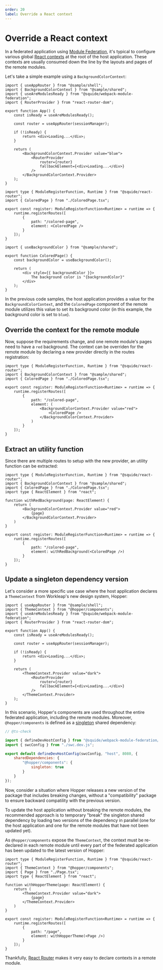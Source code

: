 ```yaml
---
order: 20
label: Override a React context
---
```


# Override a React context

In a federated application using [Module Federation](https://webpack.js.org/concepts/module-federation/), it's typical to configure various global [React contexts](https://legacy.reactjs.org/docs/context.html) at the root of the host application. These contexts are usually consumed down the line by the layouts and pages of the remote modules.

Let's take a simple example using a `BackgroundColorContext`:

```tsx !#16-21 host/src/App.tsx
import { useAppRouter } from "@sample/shell";
import { BackgroundColorContext } from "@sample/shared";
import { useAreModulesReady } from "@squide/webpack-module-federation";
import { RouterProvider } from "react-router-dom";

export function App() {
    const isReady = useAreModulesReady();

    const router = useAppRouter(sessionManager);

    if (!isReady) {
        return <div>Loading...</div>;
    }

    return (
        <BackgroundColorContext.Provider value="blue">
            <RouterProvider
                router={router}
                fallbackElement={<div>Loading...</div>}
            />
        </BackgroundColorContext.Provider>
    );
}
```

```tsx !#8 remote-module/src/register.tsx
import type { ModuleRegisterFunction, Runtime } from "@squide/react-router";
import { ColoredPage } from "./ColoredPage.tsx";

export const register: ModuleRegisterFunction<Runtime> = runtime => {
    runtime.registerRoutes([
        {
            path: "/colored-page",
            element: <ColoredPage />
        }
    ]);
}
```

```tsx !#4 remote-module/src/ColoredPage.tsx
import { useBackgroundColor } from "@sample/shared";

export function ColoredPage() {
    const backgroundColor = useBackgroundColor();

    return (
        <div style={{ backgroundColor }}>
            The background color is "{backgroundColor}"
        </div>
    );
}
```

In the previous code samples, the host application provides a value for the `BackgroundColorContext`, and the `ColoredPage` component of the remote module utilizes this value to set its background color (in this example, the background color is set to `blue`).

## Override the context for the remote module

Now, suppose the requirements change, and one remote module's pages need to have a `red` background. The context can be overriden for the remote module by declaring a new provider directly in the routes registration:

```tsx !#10-12 remote-module/src/register.tsx
import type { ModuleRegisterFunction, Runtime } from "@squide/react-router";
import { BackgroundColorContext } from "@sample/shared";
import { ColoredPage } from "./ColoredPage.tsx";

export const register: ModuleRegisterFunction<Runtime> = runtime => {
    runtime.registerRoutes([
        {
            path: "/colored-page",
            element: (
                <BackgroundColorContext.Provider value="red">
                    <ColoredPage />
                </BackgroundColorContext.Provider>
            )
        }
    ]);
}
```

## Extract an utility function

Since there are multiple routes to setup with the new provider, an utility function can be extracted:

```tsx !#6-12,18 remote-module/src/register.tsx
import type { ModuleRegisterFunction, Runtime } from "@squide/react-router";
import { BackgroundColorContext } from "@sample/shared";
import { ColoredPage } from "./ColoredPage.tsx";
import type { ReactElement } from "react";

function withRedBackground(page: ReactElement) {
    return (
        <BackgroundColorContext.Provider value="red">
            {page}
        </BackgroundColorContext.Provider>
    )
}

export const register: ModuleRegisterFunction<Runtime> = runtime => {
    runtime.registerRoutes([
        {
            path: "/colored-page",
            element: withRedBackground(<ColoredPage />)
        }
    ]);
}
```

## Update a singleton dependency version

Let's consider a more specific use case where the host application declares a `ThemeContext` from Workleap's new design system, Hopper:

```tsx !#16-21 host/src/App.tsx
import { useAppRouter } from "@sample/shell";
import { ThemeContext } from "@hopper/components";
import { useAreModulesReady } from "@squide/webpack-module-federation";
import { RouterProvider } from "react-router-dom";

export function App() {
    const isReady = useAreModulesReady();

    const router = useAppRouter(sessionManager);

    if (!isReady) {
        return <div>Loading...</div>;
    }

    return (
        <ThemeContext.Provider value="dark">
            <RouterProvider
                router={router}
                fallbackElement={<div>Loading...</div>}
            />
        </ThemeContext.Provider>
    );
}
```

In this scenario, Hopper's components are used throughout the entire federated application, including the remote modules. Moreover, `@hopper/components` is defined as a [singleton](https://webpack.js.org/plugins/module-federation-plugin/#singleton) shared dependency:

```js !#8-10 host/webpack.dev.js
// @ts-check

import { defineDevHostConfig } from "@squide/webpack-module-federation/defineConfig.js";
import { swcConfig } from "./swc.dev.js";

export default defineDevHostConfig(swcConfig, "host", 8080, {
    sharedDependencies: {
        "@hopper/components": {
            singleton: true
        }
    }
});
```

Now, consider a situation where Hopper releases a new version of the package that includes breaking changes, without a "compatibility" package to ensure backward compatility with the previous version.

To update the host application without breaking the remote modules, the recommended approach is to temporary "break" the singleton shared dependency by loading two versions of the dependency in parallel (one for the host application and one for the remote modules that have not been updated yet).

As `@hopper/components` expose the `ThemeContext`, the context must be re-declared in each remote module until every part of the federated application has been updated to the latest version of Hopper:

```tsx !#6-12,18 remote-module/src/register.tsx
import type { ModuleRegisterFunction, Runtime } from "@squide/react-router";
import { ThemeContext } from "@hopper/components";
import { Page } from "./Page.tsx";
import type { ReactElement } from "react";

function withHopperTheme(page: ReactElement) {
    return (
        <ThemeContext.Provider value="dark">
            {page}
        </ThemeContext.Provider>
    )
}

export const register: ModuleRegisterFunction<Runtime> = runtime => {
    runtime.registerRoutes([
        {
            path: "/page",
            element: withHopperTheme(<Page />)
        }
    ]);
}
```

Thankfully, [React Router](https://reactrouter.com/en/main) makes it very easy to declare contexts in a remote module.
